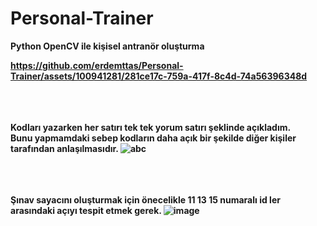 # Personal-Trainer
<b>Python OpenCV ile kişisel antranör oluşturma<b>


https://github.com/erdemttas/Personal-Trainer/assets/100941281/281ce17c-759a-417f-8c4d-74a56396348d


<br><br><br>
Kodları yazarken her satırı tek tek yorum satırı şeklinde açıkladım. <br>
Bunu yapmamdaki sebep kodların daha açık bir şekilde diğer kişiler tarafından anlaşılmasıdır.
![abc](https://github.com/erdemttas/Personal-Trainer/assets/100941281/ab8bd1bd-600e-421c-b0f2-c34b4df014bb)

<br><br><br>
Şınav sayacını oluşturmak için önecelikle 11 13 15 numaralı id ler arasındaki açıyı tespit etmek gerek.
![image](https://github.com/erdemttas/Personal-Trainer/assets/100941281/3d7f6584-f623-4d57-b92e-79cda8d0a21b)
